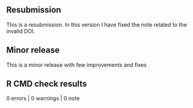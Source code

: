 ## Resubmission

This is a resubmission. In this version I have fixed the note related to the invalid DOI.

## Minor release

This is a minor release with few improvements and fixes

## R CMD check results

0 errors | 0 warnings | 0 note
